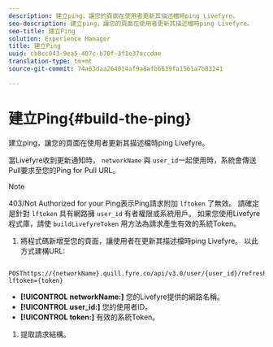 ```yaml
---
description: 建立ping，讓您的頁面在使用者更新其描述檔時ping Livefyre。
seo-description: 建立ping，讓您的頁面在使用者更新其描述檔時ping Livefyre。
seo-title: 建立Ping
solution: Experience Manager
title: 建立Ping
uuid: cb8cc043-9ea5-407c-b70f-3f1e37accdae
translation-type: tm+mt
source-git-commit: 74a63daa264014af9a8afb6639fa1561a7b83241

---
```



# 建立Ping{#build-the-ping}

建立ping，讓您的頁面在使用者更新其描述檔時ping Livefyre。

當Livefyre收到更新通知時， `networkName` 與 `user_id`一起使用時，系統會傳送Pull要求至您的Ping for Pull URL。

>[!NOTE]
>
>403/Not Authorized for your Ping表示Ping請求附加 `lftoken` 了無效。 請確定是針對 `lftoken` 具有網路擁 `user_id` 有者權限或系統用戶。 如果您使用Livefyre程式庫，請使 `buildLivefyreToken` 用方法為請求產生有效的系統Token。

1. 將程式碼新增至您的頁面，讓使用者在更新其描述檔時ping Livefyre。 以此方式建構URL:

```
 POSThttps://{networkName}.quill.fyre.co/api/v3.0/user/{user_id}/refresh?lftoken={token}
```

* **[!UICONTROL networkName:]** 您的Livefyre提供的網路名稱。
* **[!UICONTROL user_id:]** 您的使用者ID。
* **[!UICONTROL token:]** 有效的系統Token。

1. 提取請求結構。
